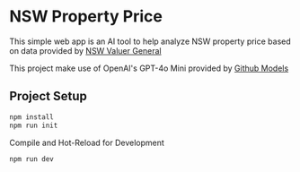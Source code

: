 # NSW Property Price

This simple web app is an AI tool to help analyze NSW property price based on data provided by [NSW Valuer General](https://valuation.property.nsw.gov.au/)

This project make use of OpenAI's GPT-4o Mini provided by [Github Models](https://github.com/marketplace/models)

## Project Setup

```sh
npm install
npm run init
```

Compile and Hot-Reload for Development

```sh
npm run dev
```
